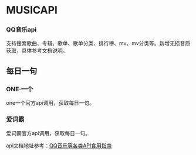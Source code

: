 # MUSICAPI
### QQ音乐api
支持搜索歌曲、专辑、歌单、歌单分类、排行榜、mv、mv分类等。新增无损音质获取，具体参考文档说明。
## 每日一句
### ONE·一个
one一个官方api调用，获取每日一句。
### 爱词霸
爱词霸官方api调用，获取每日一句。

api文档地址参考：[QQ音乐等各类API食用指南](https://www.kangaroohy.com/articles/2019/09/17/1568720125758.html)
